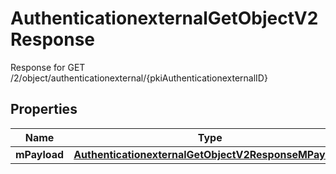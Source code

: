 

# AuthenticationexternalGetObjectV2Response

Response for GET /2/object/authenticationexternal/{pkiAuthenticationexternalID}

## Properties

| Name | Type | Description | Notes |
|------------ | ------------- | ------------- | -------------|
|**mPayload** | [**AuthenticationexternalGetObjectV2ResponseMPayload**](AuthenticationexternalGetObjectV2ResponseMPayload.md) |  |  |



